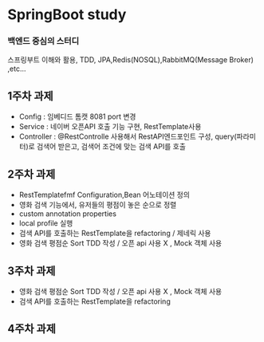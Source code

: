 # SpringBoot study

### 백엔드 중심의 스터디

스프링부트 이해와 활용, TDD, JPA,Redis(NOSQL),RabbitMQ(Message Broker) ,etc...

## 1주차 과제
- Config : 임베디드 톰캣 8081 port 변경
- Service : 네이버 오픈API 호출 기능 구현, RestTemplate사용
- Controller : @RestControlle 사용해서 RestAPI엔드포인트 구성, query(파라미터)로 검색어 받은고, 검색어 조건에 맞는 검색 API를 호출


## 2주차 과제 
 - RestTemplatefmf Configuration,Bean 어노테이션 정의                
 - 영화 검색 기능에서, 유저들의 평점이 놓은 순으로 정렬                     
 - custom annotation properties                               
 - local profile 실행
 - 검색 API를 호출하는 RestTemplate을  refactoring / 제네릭 사용     
 - 영화 검색 평점순 Sort TDD 작성 / 오픈 api 사용 X , Mock 객체 사용

## 3주차 과제
 - 영화 검색 평점순 Sort TDD 작성 / 오픈 api 사용 X , Mock 객체 사용
 - 검색 API를 호출하는 RestTemplate을  refactoring

## 4주차 과제
